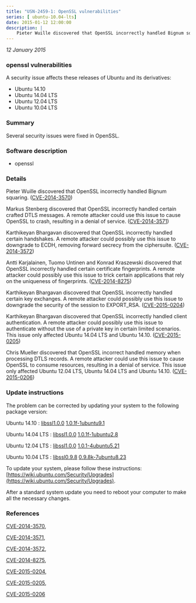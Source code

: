 ```yaml
---
title: "USN-2459-1: OpenSSL vulnerabilities"
series: [ ubuntu-10.04-lts]
date: 2015-01-12 12:00:00
description: |
    Pieter Wuille discovered that OpenSSL incorrectly handled Bignum squaring. ([CVE-2014-3570](http://people.ubuntu.com/~ubuntu-security/cve/CVE-2014-3570))
--- 
```

 
 

*12 January 2015*

### openssl vulnerabilities

A security issue affects these releases of Ubuntu and its derivatives:

* Ubuntu 14.10
* Ubuntu 14.04 LTS
* Ubuntu 12.04 LTS
* Ubuntu 10.04 LTS

### Summary

Several security issues were fixed in OpenSSL. 

### Software description

* openssl 

### Details

Pieter Wuille discovered that OpenSSL incorrectly handled Bignum squaring. ([CVE-2014-3570](http://people.ubuntu.com/~ubuntu-security/cve/CVE-2014-3570))

Markus Stenberg discovered that OpenSSL incorrectly handled certain crafted DTLS messages. A remote attacker could use this issue to cause OpenSSL to crash, resulting in a denial of service. ([CVE-2014-3571](http://people.ubuntu.com/~ubuntu-security/cve/CVE-2014-3571))

Karthikeyan Bhargavan discovered that OpenSSL incorrectly handled certain handshakes. A remote attacker could possibly use this issue to downgrade to ECDH, removing forward secrecy from the ciphersuite. ([CVE-2014-3572](http://people.ubuntu.com/~ubuntu-security/cve/CVE-2014-3572))

Antti Karjalainen, Tuomo Untinen and Konrad Kraszewski discovered that OpenSSL incorrectly handled certain certificate fingerprints. A remote attacker could possibly use this issue to trick certain applications that rely on the uniqueness of fingerprints. ([CVE-2014-8275](http://people.ubuntu.com/~ubuntu-security/cve/CVE-2014-8275))

Karthikeyan Bhargavan discovered that OpenSSL incorrectly handled certain key exchanges. A remote attacker could possibly use this issue to downgrade the security of the session to EXPORT_RSA. ([CVE-2015-0204](http://people.ubuntu.com/~ubuntu-security/cve/CVE-2015-0204))

Karthikeyan Bhargavan discovered that OpenSSL incorrectly handled client authentication. A remote attacker could possibly use this issue to authenticate without the use of a private key in certain limited scenarios. This issue only affected Ubuntu 14.04 LTS and Ubuntu 14.10. ([CVE-2015-0205](http://people.ubuntu.com/~ubuntu-security/cve/CVE-2015-0205))

Chris Mueller discovered that OpenSSL incorrect handled memory when processing DTLS records. A remote attacker could use this issue to cause OpenSSL to consume resources, resulting in a denial of service. This issue only affected Ubuntu 12.04 LTS, Ubuntu 14.04 LTS and Ubuntu 14.10. ([CVE-2015-0206](http://people.ubuntu.com/~ubuntu-security/cve/CVE-2015-0206)) 

### Update instructions

The problem can be corrected by updating your system to the following package version:

Ubuntu 14.10
 : [libssl1.0.0](https://launchpad.net/ubuntu/+source/openssl) <span> [1.0.1f-1ubuntu9.1](https://launchpad.net/ubuntu/+source/openssl/1.0.1f-1ubuntu9.1) </span> 

Ubuntu 14.04 LTS
 : [libssl1.0.0](https://launchpad.net/ubuntu/+source/openssl) <span> [1.0.1f-1ubuntu2.8](https://launchpad.net/ubuntu/+source/openssl/1.0.1f-1ubuntu2.8) </span> 

Ubuntu 12.04 LTS
 : [libssl1.0.0](https://launchpad.net/ubuntu/+source/openssl) <span> [1.0.1-4ubuntu5.21](https://launchpad.net/ubuntu/+source/openssl/1.0.1-4ubuntu5.21) </span> 

Ubuntu 10.04 LTS
 : [libssl0.9.8](https://launchpad.net/ubuntu/+source/openssl) <span> [0.9.8k-7ubuntu8.23](https://launchpad.net/ubuntu/+source/openssl/0.9.8k-7ubuntu8.23) </span> 

To update your system, please follow these instructions: [https://wiki.ubuntu.com/Security/Upgrades](https://wiki.ubuntu.com/Security/Upgrades).

After a standard system update you need to reboot your computer to make all the necessary changes. 

### References

 
 [CVE-2014-3570](http://people.ubuntu.com/~ubuntu-security/cve/CVE-2014-3570), 

 [CVE-2014-3571](http://people.ubuntu.com/~ubuntu-security/cve/CVE-2014-3571), 

 [CVE-2014-3572](http://people.ubuntu.com/~ubuntu-security/cve/CVE-2014-3572), 

 [CVE-2014-8275](http://people.ubuntu.com/~ubuntu-security/cve/CVE-2014-8275), 

 [CVE-2015-0204](http://people.ubuntu.com/~ubuntu-security/cve/CVE-2015-0204), 

 [CVE-2015-0205](http://people.ubuntu.com/~ubuntu-security/cve/CVE-2015-0205), 

 [CVE-2015-0206](http://people.ubuntu.com/~ubuntu-security/cve/CVE-2015-0206)
 

